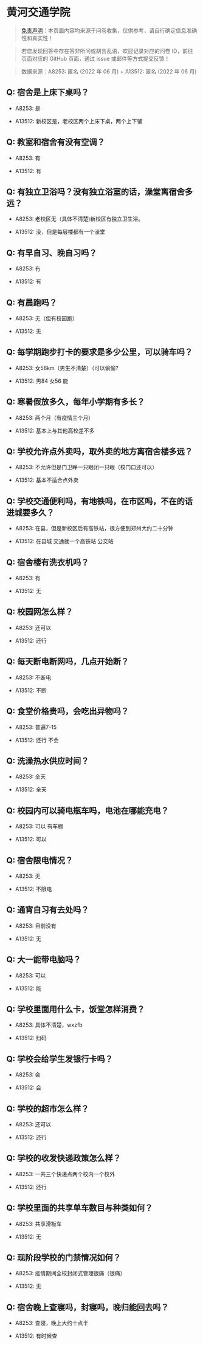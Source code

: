 # 黄河交通学院

> [免责声明](https://colleges.chat/#_3)：本页面内容均来源于问卷收集，仅供参考，请自行确定信息准确性和真实性！

> 若您发现回答中存在答非所问或胡言乱语，欢迎记录对应的问卷 ID，前往页面对应的 GitHub 页面，通过 issue 或邮件等方式提交反馈！

> 数据来源：A8253: 匿名 (2022 年 06 月) + A13512: 匿名 (2022 年 06 月)

## Q: 宿舍是上床下桌吗？

- A8253: 是

- A13512: 新校区是，老校区两个上床下桌，两个上下铺

## Q: 教室和宿舍有没有空调？

- A8253: 有

- A13512: 有

## Q: 有独立卫浴吗？没有独立浴室的话，澡堂离宿舍多远？

- A8253: 老校区无（具体不清楚)新校区有独立卫生浴。

- A13512: 没，但是每层楼都有一个澡堂

## Q: 有早自习、晚自习吗？

- A8253: 有

- A13512: 有

## Q: 有晨跑吗？

- A8253: 无（但有校园跑）

- A13512: 无

## Q: 每学期跑步打卡的要求是多少公里，可以骑车吗？

- A8253: 女56km（男生不清楚）（可以偷偷?

- A13512: 男84 女56 能

## Q: 寒暑假放多久，每年小学期有多长？

- A8253: 两个月（有疫情三个月）

- A13512: 基本上与其他高校差不多

## Q: 学校允许点外卖吗，取外卖的地方离宿舍楼多远？

- A8253: 不允许但是门卫睁一只眼闭一只眼（校门口还可以）

- A13512: 基本不适合点外卖

## Q: 学校交通便利吗，有地铁吗，在市区吗，不在的话进城要多久？

- A8253: 在县，但是新校区后有高铁站，很方便到郑州大约二十分钟

- A13512: 在县城 交通就一个高铁站 公交站

## Q: 宿舍楼有洗衣机吗？

- A8253: 有

- A13512: 无

## Q: 校园网怎么样？

- A8253: 还可以

- A13512: 还行

## Q: 每天断电断网吗，几点开始断？

- A8253: 不断电

- A13512: 不断

## Q: 食堂价格贵吗，会吃出异物吗？

- A8253: 普遍7-15

- A13512: 还行 不会

## Q: 洗澡热水供应时间？

- A8253: 全天

- A13512: 全天

## Q: 校园内可以骑电瓶车吗，电池在哪能充电？

- A8253: 可以 有车棚

- A13512: 可以

## Q: 宿舍限电情况？

- A8253: 无

- A13512: 不限电

## Q: 通宵自习有去处吗？

- A8253: 目前没有

- A13512: 无

## Q: 大一能带电脑吗？

- A8253: 可以

- A13512: 能

## Q: 学校里面用什么卡，饭堂怎样消费？

- A8253: 具体不清楚，wxzfb

- A13512: 扫码

## Q: 学校会给学生发银行卡吗？

- A8253: 会

- A13512: 会

## Q: 学校的超市怎么样？

- A8253: 还可以

- A13512: 还行

## Q: 学校的收发快递政策怎么样？

- A8253: 一共三个快递点两个校内一个校外

- A13512: 还行

## Q: 学校里面的共享单车数目与种类如何？

- A8253: 共享滑板车

- A13512: 无

## Q: 现阶段学校的门禁情况如何？

- A8253: 疫情期间全校封闭式管理很痛（很痛）

- A13512: 无

## Q: 宿舍晚上查寝吗，封寝吗，晚归能回去吗？

- A8253: 查寝，晚上大约十点半

- A13512: 有时候查

